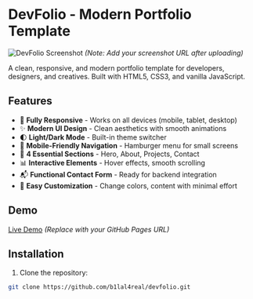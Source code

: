 # DevFolio - Modern Portfolio Template

![DevFolio Screenshot](https://cdn.discordapp.com/attachments/1384613474935771266/1389716347721613332/image.png?ex=6865a1b4&is=68645034&hm=cbce75a00bb50674fb2f0c9a3e0632cbb69f4ea6395b9c17e73b3748d04566cc&) 
*(Note: Add your screenshot URL after uploading)*

A clean, responsive, and modern portfolio template for developers, designers, and creatives. Built with HTML5, CSS3, and vanilla JavaScript.

## Features

- 🚀 **Fully Responsive** - Works on all devices (mobile, tablet, desktop)
- ✨ **Modern UI Design** - Clean aesthetics with smooth animations
- 🌓 **Light/Dark Mode** - Built-in theme switcher
- 📱 **Mobile-Friendly Navigation** - Hamburger menu for small screens
- 📂 **4 Essential Sections** - Hero, About, Projects, Contact
- 📊 **Interactive Elements** - Hover effects, smooth scrolling
- 📬 **Functional Contact Form** - Ready for backend integration
- 🎨 **Easy Customization** - Change colors, content with minimal effort

## Demo

[Live Demo](https://yourusername.github.io/devfolio/) 
*(Replace with your GitHub Pages URL)*

## Installation

1. Clone the repository:
```bash
git clone https://github.com/b1lal4real/devfolio.git
